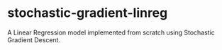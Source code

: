 # stochastic-gradient-linreg
A Linear Regression model implemented from scratch using Stochastic Gradient Descent.
